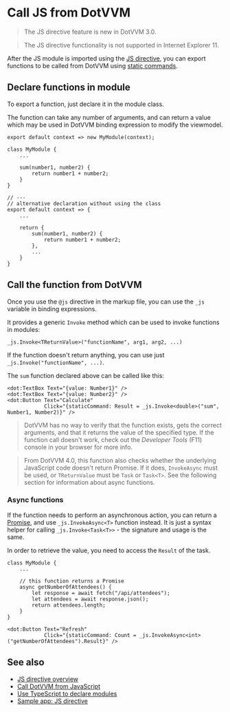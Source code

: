 # Call JS from DotVVM

> The JS directive feature is new in DotVVM 3.0. 

> The JS directive functionality is not supported in Internet Explorer 11. 

After the JS module is imported using the [JS directive](overview), you can export functions to be called from DotVVM using [static commands](~/pages/concepts/respond-to-user-actions/static-commands).

## Declare functions in module

To export a function, just declare it in the module class. 

The function can take any number of arguments, and can return a value which may be used in DotVVM binding expression to modify the viewmodel. 

```JS
export default context => new MyModule(context);

class MyModule {
    ...

    sum(number1, number2) {
        return number1 + number2;
    }
}

// ---
// alternative declaration without using the class
export default context => {
    ...
    
    return {
        sum(number1, number2) {
            return number1 + number2;
        },
        ...
    }
}
```

## Call the function from DotVVM

Once you use the `@js` directive in the markup file, you can use the `_js` variable in binding expressions. 

It provides a generic `Invoke` method which can be used to invoke functions in modules:

`_js.Invoke<TReturnValue>("functionName", arg1, arg2, ...)`

If the function doesn't return anything, you can use just `_js.Invoke("functionName", ...)`.

The `sum` function declared above can be called like this:

```DOTHTML
<dot:TextBox Text="{value: Number1}" />
<dot:TextBox Text="{value: Number2}" />
<dot:Button Text="Calculate" 
            Click="{staticCommand: Result = _js.Invoke<double>("sum", Number1, Number2)}" />
```

> DotVVM has no way to verify that the function exists, gets the correct arguments, and that it returns the value of the specified type. If the function call doesn't work, check out the _Developer Tools_ (F11) console in your browser for more info.

> From DotVVM 4.0, this function also checks whether the underlying JavaScript code doesn't return Promise. If it does, `InvokeAsync` must be used, or `TReturnValue` must be `Task` or `Task<T>`. See the following section for information about async functions. 

### Async functions

If the function needs to perform an asynchronous action, you can return a [Promise](https://developer.mozilla.org/en-US/docs/Web/JavaScript/Reference/Global_Objects/Promise), and use `_js.InvokeAsync<T>` function instead. It is just a syntax helper for calling `_js.Invoke<Task<T>>` - the signature and usage is the same.

In order to retrieve the value, you need to access the `Result` of the task.

```JS
class MyModule {
    ...

    // this function returns a Promise
    async getNumberOfAttendees() {
        let response = await fetch("/api/attendees");
        let attendees = await response.json();
        return attendees.length;
    }
}
```

```DOTHTML
<dot:Button Text="Refresh" 
            Click="{staticCommand: Count = _js.InvokeAsync<int>("getNumberOfAttendees").Result}" />
```

## See also

* [JS directive overview](overview)
* [Call DotVVM from JavaScript](call-dotvvm-from-js)
* [Use TypeScript to declare modules](use-typescript-to-declare-modules)
* [Sample app: JS directive](https://github.com/riganti/dotvvm-samples-js-integration)